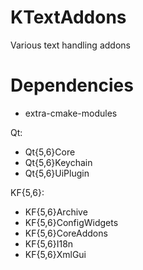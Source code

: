 KTextAddons
=======
Various text handling addons

# Dependencies

- extra-cmake-modules

Qt:

- Qt{5,6}Core
- Qt{5,6}Keychain
- Qt{5,6}UiPlugin

KF{5,6}:

- KF{5,6}Archive
- KF{5,6}ConfigWidgets
- KF{5,6}CoreAddons
- KF{5,6}I18n
- KF{5,6}XmlGui

